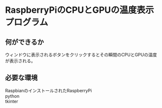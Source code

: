 # RaspberryPiのCPUとGPUの温度表示プログラム

## 何ができるか
ウィンドウに表示されるボタンをクリックするとその瞬間のCPUとGPUの温度が表示される。
## 必要な環境
 RaspbianのインストールされたRaspberryPi  
 python  
 tkinter  
